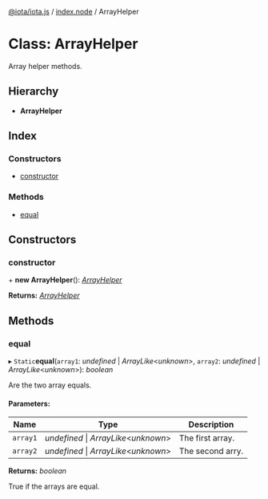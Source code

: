 [@iota/iota.js](../README.md) / [index.node](../modules/index_node.md) / ArrayHelper

# Class: ArrayHelper

Array helper methods.

## Hierarchy

* **ArrayHelper**

## Index

### Constructors

* [constructor](index_node.arrayhelper.md#constructor)

### Methods

* [equal](index_node.arrayhelper.md#equal)

## Constructors

### constructor

\+ **new ArrayHelper**(): [*ArrayHelper*](utils_arrayhelper.arrayhelper.md)

**Returns:** [*ArrayHelper*](utils_arrayhelper.arrayhelper.md)

## Methods

### equal

▸ `Static`**equal**(`array1`: *undefined* \| *ArrayLike*<*unknown*\>, `array2`: *undefined* \| *ArrayLike*<*unknown*\>): *boolean*

Are the two array equals.

#### Parameters:

Name | Type | Description |
------ | ------ | ------ |
`array1` | *undefined* \| *ArrayLike*<*unknown*\> | The first array.   |
`array2` | *undefined* \| *ArrayLike*<*unknown*\> | The second arry.   |

**Returns:** *boolean*

True if the arrays are equal.
